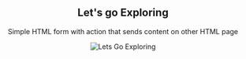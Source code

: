 <h2 align="center">
  Let's go Exploring
</h2>

<p align="center">Simple HTML form with action that sends content on other HTML page</p>
<div align="center">
<img alt="Lets Go Exploring" src="https://user-images.githubusercontent.com/93822452/224990456-ae8827ab-cc91-4799-add1-f16058cbe61c.png" />
</div>


  
